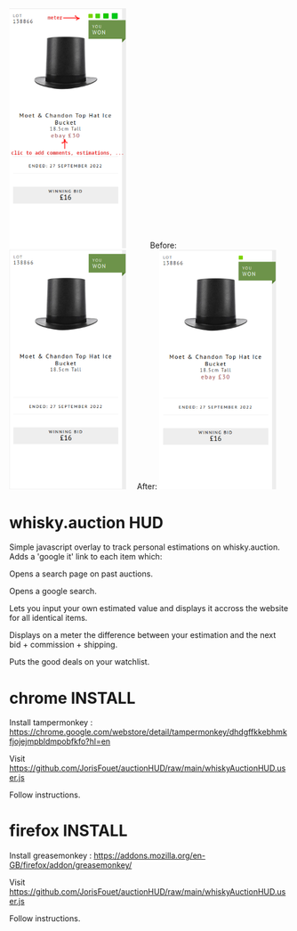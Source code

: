 <span>
<img src="instructions.png" title="After." width="210"/>&nbsp;&nbsp;&nbsp;&nbsp;&nbsp;&nbsp;&nbsp;&nbsp;&nbsp;&nbsp;
Before: <img src="without.png" title="Before." width="210"/>&nbsp;&nbsp;&nbsp;&nbsp;
After: <img src="with.png" title="After." width="210"/>
</span>


# whisky.auction HUD

Simple javascript overlay to track personal estimations on whisky.auction. Adds a 'google it' link to each item which:


  Opens a search page on past auctions.
  
  
  Opens a google search.
  
  
  Lets you input your own estimated value and displays it accross the website for all identical items.
  
  
  Displays on a meter the difference between your estimation and the next bid + commission + shipping.


  Puts the good deals on your watchlist.
  
  

# chrome INSTALL
Install tampermonkey : https://chrome.google.com/webstore/detail/tampermonkey/dhdgffkkebhmkfjojejmpbldmpobfkfo?hl=en

Visit https://github.com/JorisFouet/auctionHUD/raw/main/whiskyAuctionHUD.user.js

Follow instructions.


# firefox INSTALL
Install greasemonkey : https://addons.mozilla.org/en-GB/firefox/addon/greasemonkey/

Visit https://github.com/JorisFouet/auctionHUD/raw/main/whiskyAuctionHUD.user.js

Follow instructions.
